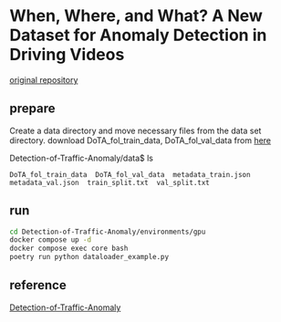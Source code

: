 # When, Where, and What? A New Dataset for Anomaly Detection in Driving Videos
[original repository](https://github.com/MoonBlvd/Detection-of-Traffic-Anomaly)

## prepare

Create a data directory and move necessary files from the data set directory.
download DoTA_fol_train_data, DoTA_fol_val_data from [here](https://drive.google.com/drive/folders/1IVCedrlPg03Fsg4tqDA2cWYlcdrsKUsp?usp=sharing)

Detection-of-Traffic-Anomaly/data$ ls
```
DoTA_fol_train_data  DoTA_fol_val_data  metadata_train.json  metadata_val.json  train_split.txt  val_split.txt
```

## run
```bash
cd Detection-of-Traffic-Anomaly/environments/gpu
docker compose up -d
docker compose exec core bash
poetry run python dataloader_example.py
```

## reference
[Detection-of-Traffic-Anomaly](https://github.com/MoonBlvd/Detection-of-Traffic-Anomaly)